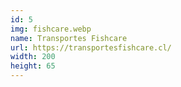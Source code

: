 ```yaml
---
id: 5
img: fishcare.webp
name: Transportes Fishcare
url: https://transportesfishcare.cl/
width: 200
height: 65
---
```

